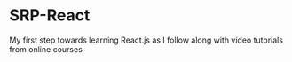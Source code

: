 # SRP-React
My first step towards learning React.js as I follow along with video tutorials from online courses

